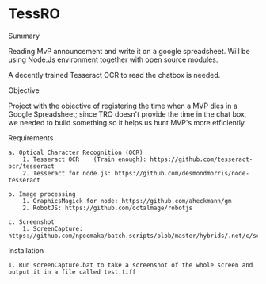 # TessRO

Summary

Reading MvP announcement and write it on a google spreadsheet.
Will be using Node.Js environment together with open source modules.

A decently trained Tesseract OCR to read the chatbox is needed.

Objective

Project with the objective of registering the time when a MVP dies in a Google Spreadsheet; since TRO 
doesn't provide the time in the chat box, we needed to build something so it helps us hunt MVP's more
efficiently.

Requirements

	a. Optical Character Recognition (OCR)
		1. Tesseract OCR	(Train enough): https://github.com/tesseract-ocr/tesseract
		2. Tesseract for node.js: https://github.com/desmondmorris/node-tesseract
	
	b. Image processing
		1. GraphicsMagick for node: https://github.com/aheckmann/gm
		2. RobotJS: https://github.com/octalmage/robotjs

	c. Screenshot
		1. ScreenCapture: https://github.com/npocmaka/batch.scripts/blob/master/hybrids/.net/c/screenCapture.bat

Installation 

	1. Run screenCapture.bat to take a screenshot of the whole screen and output it in a file called test.tiff

